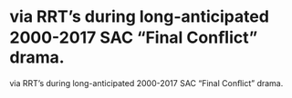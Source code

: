 # via RRT’s during long-anticipated 2000-2017 SAC “Final Conﬂict” drama.

via RRT’s during long-anticipated 2000-2017 SAC “Final Conﬂict” drama.